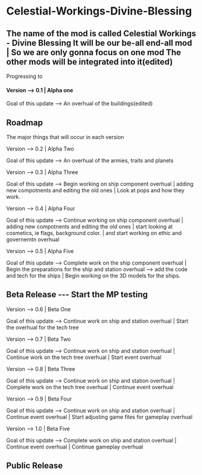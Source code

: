# Celestial-Workings-Divine-Blessing

The name of the mod is called Celestial Workings - Divine Blessing
It will be our be-all end-all mod | So we are only gonna focus on one mod
The other mods will be integrated into it(edited)
-------------------------------------

Progressing to

#### Version --> 0.1 | Alpha one

Goal of this update --> An overhual of the buildings(edited)


## Roadmap

The major things that will occur in each version


Version --> 0.2 | Alpha Two

Goal of this update --> An overhual of the armies, traits and planets

Version --> 0.3 | Alpha Three

Goal of this update --> Begin working on ship component overhual | adding new compotnents and editing the old ones | Look at pops and how they work.

Version --> 0.4 | Alpha Four

Goal of this update --> Continue working on ship component overhual | adding new compotnents and editing the old ones | start looking at cosmetics, ie flags, background color.  |  and start working on ethic and governemtn overhual

Version --> 0.5 | Alpha Five

Goal of this update --> Complete work on the ship component overhual |  Begin the preparations for the ship and station overhual --> add the code and tech for the ships | Begin working on the 3D models for the ships.


## Beta Release  --- Start the MP testing


Version --> 0.6 | Beta One

Goal of this update --> Continue work on ship and station overhual | Start the overhual for the tech tree

Version --> 0.7 | Beta Two

Goal of this update --> Continue work on ship and station overhual | Continue work on the tech tree overhual | Start event overhual

Version --> 0.8 | Beta Three

Goal of this update --> Continue work on ship and station overhual | Complete work on the tech tree overhual | Continue event overhual

Version --> 0.9 | Beta Four

Goal of this update --> Continue work on ship and station overhual | Continue event overhual |  Start adjusting game files for gameplay overhual

Version --> 1.0 | Beta Five

Goal of this update --> Complete work on ship and station overhual | Continue event overhual |  Continue gameplay overhual

## Public Release

